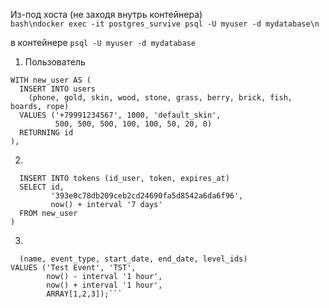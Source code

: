 Из-под хоста (не заходя внутрь контейнера)	
`bash\ndocker exec -it postgres_survive psql -U myuser -d mydatabase\n`

в контейнере 
`psql -U myuser -d mydatabase`


1. Пользователь 
```
WITH new_user AS (
  INSERT INTO users
    (phone, gold, skin, wood, stone, grass, berry, brick, fish, boards, rope)
  VALUES ('+79991234567', 1000, 'default_skin',
          500, 500, 500, 100, 100, 50, 20, 0)
  RETURNING id
),
```
2.
```ins_token AS (
  INSERT INTO tokens (id_user, token, expires_at)
  SELECT id,
         '393e0c78db209ceb2cd24690fa5d8542a6da6f96',
         now() + interval '7 days'
  FROM new_user
)
```

3. 
```INSERT INTO events
  (name, event_type, start_date, end_date, level_ids)
VALUES ('Test Event', 'TST',
        now() - interval '1 hour',
        now() + interval '1 hour',
        ARRAY[1,2,3]);```
 


